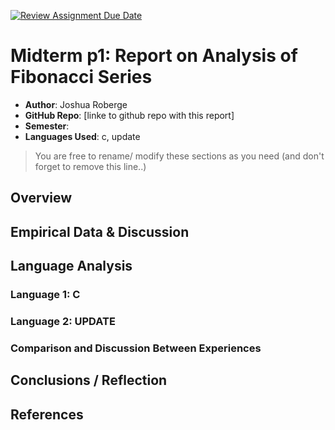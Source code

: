 [![Review Assignment Due Date](https://classroom.github.com/assets/deadline-readme-button-22041afd0340ce965d47ae6ef1cefeee28c7c493a6346c4f15d667ab976d596c.svg)](https://classroom.github.com/a/kdfTwECC)
# Midterm p1: Report on Analysis of Fibonacci  Series
* **Author**: Joshua Roberge
* **GitHub Repo**: [linke to github repo with this report]
* **Semester**:
* **Languages Used**: c, update

> You are free to rename/ modify these sections as you need (and don't forget to remove this line..)

## Overview


## Empirical Data & Discussion 


## Language Analysis


### Language 1: C



### Language 2: UPDATE



### Comparison and Discussion Between Experiences


## Conclusions / Reflection

## References

